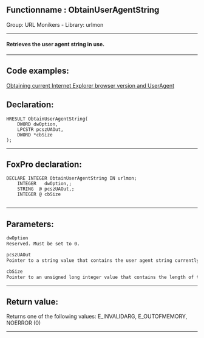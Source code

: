 <link rel="stylesheet" type="text/css" href="../../css/win32api.css">  
<link rel="stylesheet" href="https://cdnjs.cloudflare.com/ajax/libs/font-awesome/4.7.0/css/font-awesome.min.css">

## Functionname : ObtainUserAgentString
Group: URL Monikers - Library: urlmon    
***  


#### Retrieves the user agent string in use.
***  


## Code examples:
[Obtaining current Internet Explorer browser version and UserAgent](../../samples/sample_142.md)  

## Declaration:
```foxpro  
HRESULT ObtainUserAgentString(
	DWORD dwOption,
	LPCSTR pcszUAOut,
	DWORD *cbSize
);  
```  
***  


## FoxPro declaration:
```foxpro  
DECLARE INTEGER ObtainUserAgentString IN urlmon;
	INTEGER   dwOption,;
	STRING  @ pcszUAOut,;
	INTEGER @ cbSize
  
```  
***  


## Parameters:
```txt  
dwOption
Reserved. Must be set to 0.

pcszUAOut
Pointer to a string value that contains the user agent string currently being used.

cbSize
Pointer to an unsigned long integer value that contains the length of the string.  
```  
***  


## Return value:
Returns one of the following values: E_INVALIDARG, E_OUTOFMEMORY, NOERROR (0)  
***  

